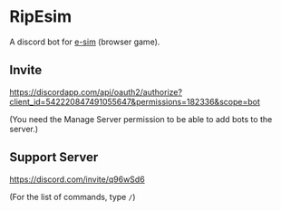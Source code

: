 # RipEsim
A discord bot for [e-sim](https://e-sim.org) (browser game).

## Invite
https://discordapp.com/api/oauth2/authorize?client_id=542220847491055647&permissions=182336&scope=bot

(You need the Manage Server permission to be able to add bots to the server.)

## Support Server
https://discord.com/invite/q96wSd6

(For the list of commands, type `/`)
